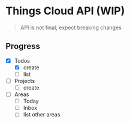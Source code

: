 # Things Cloud API (WIP)

> API is not final, expect breaking changes

## Progress

- [x] Todos
  - [x] create
  - [ ] list
- [ ] Projects
  - [ ] create
- [ ] Areas
  - [ ] Today
  - [ ] Inbox
  - [ ] list other areas
